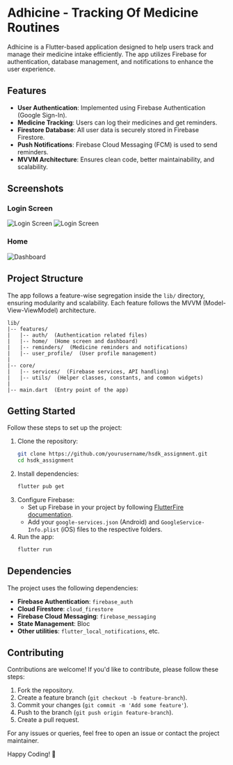 # Adhicine - Tracking Of Medicine Routines

Adhicine is a Flutter-based application designed to help users track and manage their medicine intake efficiently. The app utilizes Firebase for authentication, database management, and notifications to enhance the user experience.

## Features

- **User Authentication**: Implemented using Firebase Authentication (Google Sign-In).
- **Medicine Tracking**: Users can log their medicines and get reminders.
- **Firestore Database**: All user data is securely stored in Firebase Firestore.
- **Push Notifications**: Firebase Cloud Messaging (FCM) is used to send reminders.
- **MVVM Architecture**: Ensures clean code, better maintainability, and scalability.


## Screenshots

### Login Screen
![Login Screen](Screenshots/SignInScreen.jpg)
![Login Screen](Screenshots/GoogleAccountSelection.jpg)

### Home
![Dashboard](Screenshots/HomeScreen.jpg)


## Project Structure

The app follows a feature-wise segregation inside the `lib/` directory, ensuring modularity and scalability. Each feature follows the MVVM (Model-View-ViewModel) architecture.

```
lib/
|-- features/
|   |-- auth/  (Authentication related files)
|   |-- home/  (Home screen and dashboard)
|   |-- reminders/  (Medicine reminders and notifications)
|   |-- user_profile/  (User profile management)
|
|-- core/
|   |-- services/  (Firebase services, API handling)
|   |-- utils/  (Helper classes, constants, and common widgets)
|
|-- main.dart  (Entry point of the app)
```

## Getting Started

Follow these steps to set up the project:

1. Clone the repository:
   ```sh
   git clone https://github.com/yourusername/hsdk_assignment.git
   cd hsdk_assignment
   ```
2. Install dependencies:
   ```sh
   flutter pub get
   ```
3. Configure Firebase:
    - Set up Firebase in your project by following [FlutterFire documentation](https://firebase.flutter.dev/docs/overview/).
    - Add your `google-services.json` (Android) and `GoogleService-Info.plist` (iOS) files to the respective folders.
4. Run the app:
   ```sh
   flutter run
   ```

## Dependencies

The project uses the following dependencies:

- **Firebase Authentication**: `firebase_auth`
- **Cloud Firestore**: `cloud_firestore`
- **Firebase Cloud Messaging**: `firebase_messaging`
- **State Management**: Bloc
- **Other utilities**: `flutter_local_notifications`, etc.

## Contributing

Contributions are welcome! If you'd like to contribute, please follow these steps:

1. Fork the repository.
2. Create a feature branch (`git checkout -b feature-branch`).
3. Commit your changes (`git commit -m 'Add some feature'`).
4. Push to the branch (`git push origin feature-branch`).
5. Create a pull request.


For any issues or queries, feel free to open an issue or contact the project maintainer.

Happy Coding! 🚀

